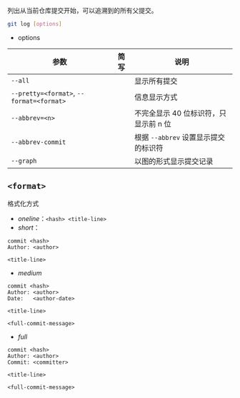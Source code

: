 列出从当前仓库提交开始，可以追溯到的所有父提交。

```bash
git log [options]
```

- options

| 参数                                     | 简写 | 说明                                  |
| ---------------------------------------- | ---- | ------------------------------------- |
| `--all`                                  |      | 显示所有提交                          |
| `--pretty=<format>`, `--format=<format>` |      | 信息显示方式                          |
| `--abbrev=<n>`                           |      | 不完全显示 40 位标识符，只显示前 n 位 |
| `--abbrev-commit`                        |      | 根据 `--abbrev` 设置显示提交的标识符  |
| `--graph`                                |      | 以图的形式显示提交记录                | 

## `<format>`

格式化方式
-   _oneline_：`<hash> <title-line>`
-   _short_：
```
commit <hash>
Author: <author>

<title-line>
```

-   _medium_
```
commit <hash>
Author: <author>
Date:   <author-date>

<title-line>

<full-commit-message>
```

-   _full_
```
commit <hash>
Author: <author>
Commit: <committer>

<title-line>

<full-commit-message>
```
